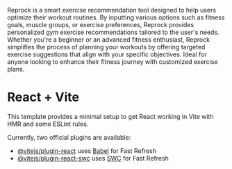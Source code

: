 Reprock is a smart exercise recommendation tool designed to help users optimize their workout routines. By inputting various options such as fitness goals, muscle groups, or exercise preferences, Reprock provides personalized gym exercise recommendations tailored to the user's needs. Whether you're a beginner or an advanced fitness enthusiast, Reprock simplifies the process of planning your workouts by offering targeted exercise suggestions that align with your specific objectives. Ideal for anyone looking to enhance their fitness journey with customized exercise plans.


# React + Vite

This template provides a minimal setup to get React working in Vite with HMR and some ESLint rules.

Currently, two official plugins are available:

- [@vitejs/plugin-react](https://github.com/vitejs/vite-plugin-react/blob/main/packages/plugin-react/README.md) uses [Babel](https://babeljs.io/) for Fast Refresh
- [@vitejs/plugin-react-swc](https://github.com/vitejs/vite-plugin-react-swc) uses [SWC](https://swc.rs/) for Fast Refresh
